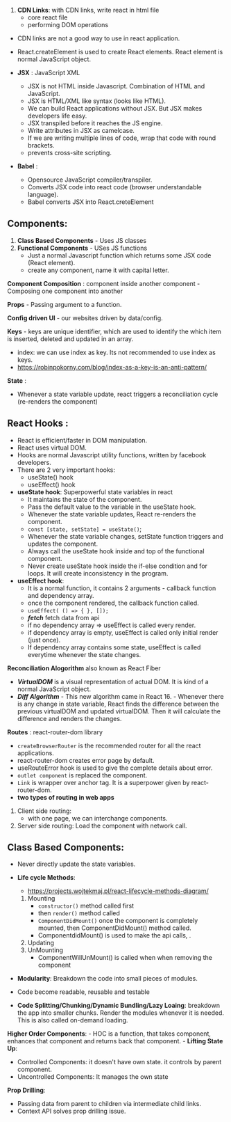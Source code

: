 1. **CDN Links**: with CDN links, write react in html file
   - core react file
    <script crossorigin src="https://unpkg.com/react@18/umd/react.development.js"></script>
   - performing DOM operations
    <script crossorigin src="https://unpkg.com/react-dom@18/umd/react-dom.development.js"></script>

- CDN links are not a good way to use in react application.
- React.createElement is used to create React elements. React element is normal JavaScript object.

- **JSX** : JavaScript XML
    - JSX is not HTML inside Javascript. Combination of HTML and JavaScript.
    - JSX is HTML/XML like syntax (looks like HTML).
    - We can build React applications without JSX. But JSX makes developers life easy.
    - JSX transpiled before it reaches the JS engine.
    - Write attributes in JSX as camelcase.
    - If we are writing multiple lines of code, wrap that code with round brackets.
    - prevents cross-site scripting.

- **Babel** :
    - Opensource JavaScript compiler/transpiler.
    - Converts JSX code into react code (browser understandable language).
    - Babel converts JSX into React.creteElement

## Components:
1. **Class Based Components** - Uses JS classes
2. **Functional Components** - USes JS functions
    - Just a normal Javascript function which returns some JSX code (React element).
    - create any component, name it with capital letter.

**Component Composition** : component inside another component
    - Composing one component into another

**Props** - Passing argument to a function.

**Config driven UI** - our websites driven by data/config.

**Keys** - keys are unique identifier, which are used to identify the which item is inserted, deleted and updated in an array.
- index: we can use index as key. Its not recommended to use index as keys.
- https://robinpokorny.com/blog/index-as-a-key-is-an-anti-pattern/

**State** : 
 - Whenever a state variable update, react triggers a reconciliation cycle (re-renders the component)

## React Hooks :
- React is efficient/faster in DOM manipulation.
- React uses virtual DOM.
- Hooks are normal Javascript utility functions, written by facebook developers.
- There are 2 very important hooks:
    - useState() hook
    - useEffect() hook
- **useState hook**: Superpowerful state variables in react
    - It maintains the state of the component.
    - Pass the default value to the variable in the useState hook.
    - Whenever the state variable updates, React re-renders the component.
    - `const [state, setState] = useState()`;
    - Whenever the state variable changes, setState function triggers and updates the component.
    - Always call the useState hook inside and top of the functional component.
    - Never create useState hook inside the if-else condition and for loops. It will create inconsistency in the program.
- **useEffect hook**:
    - It is a normal function, it contains 2 arguments - callback function and dependency array.
    - once the component rendered, the callback function called.
    - `useEffect( () => { }, []);`
    - ***fetch*** fetch data from api
    - if no dependency array => useEffect is called every render.
    - if dependency array is empty, useEffect is called only initial render (just once).
    - If dependency array contains some state, useEffect is called everytime whenever the state changes.

**Reconciliation Alogorithm** also known as React Fiber
   - ***VirtualDOM*** is a visual representation of actual DOM. It is kind of a normal JavaScript object.
   - ***Diff Algorithm*** 
    - This new algorithm came in React 16.
    - Whenever there is any change in state variable, React finds the difference between the previous virtualDOM and updated virtualDOM. Then it will calculate the difference and renders the changes.

**Routes** : react-router-dom library
- `createBrowserRouter` is the recommended router for all the react applications.
- react-router-dom creates error page by default.
- useRouteError hook is used to give the complete details about error.
- `outlet component` is replaced the component.
- `Link` is wrapper over anchor tag. It is a superpower given by react-router-dom.
- **two types of routing in web apps**
1. Client side routing: 
    - with one page, we can interchange components.
2. Server side routing: Load the component with network call.

## Class Based Components:
 - Never directly update the state variables.
- **Life cycle Methods**:
   -  https://projects.wojtekmaj.pl/react-lifecycle-methods-diagram/
    1. Mounting
        - `constructor()` method called first
        - then `render()` method called
        - `ComponentDidMount()` once the component is completely mounted, then ComponentDidMount() method called.
        - ComponentdidMount() is used to make the api calls, .
    2. Updating
    3. UnMounting
        - ComponentWillUnMount() is called when when removing the component

- **Modularity**: Breakdown the code into small pieces of modules.
- Code become readable, reusable and testable
- **Code Splitting/Chunking/Dynamic Bundling/Lazy Loaing**: breakdown the app into smaller chunks. Render the modules whenever it is needed. This is also called on-demand loading.

**Higher Order Components**: 
    - HOC is a function, that takes component, enhances that component and returns back that component.
    - 
**Lifting State Up**:
- Controlled Components: it doesn't have own state. it controls by parent component.
- Uncontrolled Components: It manages the own state

**Prop Drilling**:
- Passing data from parent to children via intermediate child links.
- Context API solves prop drilling issue.
